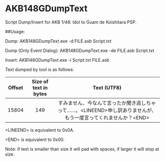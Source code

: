 # AKB148GDumpText
Script Dump/Insert for AKB 1/48: Idol to Guam de Koishitara PSP.


##Usage:

Dump: AKB148GDumpText.exe -d FILE.asb Script.txt

Dump (Only Event Dialog): AKB148GDumpText.exe -de FILE.asb Script.txt

Insert: AKB148GDumpText.exe -i Script.txt FILE.asb

Text dumped by tool is as follows:

|Offset|Size of text in bytes|Text (UTF8)|
|:------:|:---------------------:|:-------------:|
|15804|149|すみません、今なんて言ったか聞き逃しちゃって……。&lt;LINEEND&gt;申し訳ありませんが、もう一度言ってくれませんか？&lt;END&gt;|

&lt;LINEEND&gt; is equivalent to 0x0A.

&lt;END&gt; is equivalent to 0x00.

Note: if text is smaller than size it will pad with spaces, if larger it will stop at size.